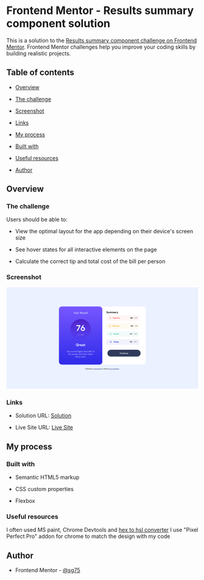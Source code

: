 # Frontend Mentor - Results summary component solution

This is a solution to the [Results summary component challenge on Frontend Mentor](https://www.frontendmentor.io/challenges/results-summary-component-CE_K6s0maV). Frontend Mentor challenges help you improve your coding skills by building realistic projects.

## Table of contents

- [Overview](#overview)

- [The challenge](#the-challenge)

- [Screenshot](#screenshot)

- [Links](#links)

- [My process](#my-process)

- [Built with](#built-with)

- [Useful resources](#useful-resources)

- [Author](#author)

## Overview

### The challenge

Users should be able to:

- View the optimal layout for the app depending on their device's screen size

- See hover states for all interactive elements on the page

- Calculate the correct tip and total cost of the bill per person

### Screenshot

![Screenshot](./screenshot.png)

### Links

- Solution URL: [Solution](https://github.com/SG75/result-summary-component)

- Live Site URL: [Live Site](https://your-live-site-url.com)

## My process

### Built with

- Semantic HTML5 markup

- CSS custom properties

- Flexbox

### Useful resources

I often used MS paint, Chrome Devtools and <a href="https://htmlcolors.com/hex-to-hsl" target="__blank">hex to hsl converter</a>
I use "Pixel Perfect Pro" addon for chrome to match the design with my code

## Author

- Frontend Mentor - [@sg75](https://www.frontendmentor.io/profile/sg75)
